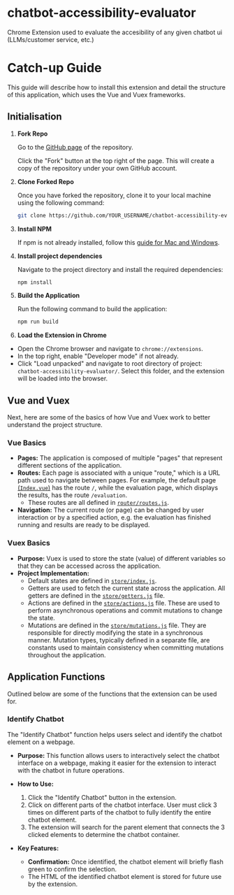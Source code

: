 # chatbot-accessibility-evaluator
Chrome Extension used to evaluate the accesibility of any given chatbot ui (LLMs/customer service, etc.)

# Catch-up Guide
This guide will describe how to install this extension and detail the structure of this application, which uses the Vue and Vuex frameworks.

## Initialisation
1. **Fork Repo**

    Go to the [GitHub page](https://github.com/patbarry29/chatbot-accessibility-evaluator.git) of the repository.

   Click the "Fork" button at the top right of the page. This will create a copy of the repository under your own GitHub account.

2. **Clone Forked Repo**

    Once you have forked the repository, clone it to your local machine using the following command:

   ```sh
   git clone https://github.com/YOUR_USERNAME/chatbot-accessibility-evaluator.git
   ```

3. **Install NPM**

    If npm is not already installed, follow this [guide for Mac and Windows](https://radixweb.com/blog/installing-npm-and-nodejs-on-windows-and-mac).

4. **Install project dependencies**

    Navigate to the project directory and install the required dependencies:

    ```sh
    npm install
    ```

5. **Build the Application**

    Run the following command to build the application:

    ```sh
    npm run build
    ```

6. **Load the Extension in Chrome**

  - Open the Chrome browser and navigate to `chrome://extensions`.
  - In the top right, enable "Developer mode" if not already.
  - Click "Load unpacked" and navigate to root directory of project: `chatbot-accessibility-evaluator/`. Select this folder, and the extension will be loaded into the browser.


## Vue and Vuex
Next, here are some of the basics of how Vue and Vuex work to better understand the project structure.

### Vue Basics
  - **Pages:** The application is composed of multiple "pages" that represent different sections of the application.
  - **Routes:** Each page is associated with a unique "route," which is a URL path used to navigate between pages. For example, the default page [(`Index.vue`)](src/popup/router/pages/Index.vue) has the route `/`, while the evaluation page, which displays the results, has the route `/evaluation`.
    - These routes are all defined in [`router/routes.js`](src/popup/router/routes.js).
  - **Navigation:** The current route (or page) can be changed by user interaction or by a specified action, e.g. the evaluation has finished running and results are ready to be displayed.

### Vuex Basics
  - **Purpose:** Vuex is used to store the state (value) of different variables so that they can be accessed across the application.
  - **Project Implementation:**
    - Default states are defined in [`store/index.js`](src/popup/store/index.js).
    - Getters are used to fetch the current state across the application. All getters are defined in the [`store/getters.js`](src/popup/store/getters.js) file.
    - Actions are defined in the [`store/actions.js`](src/popup/store/actions.js) file. These are used to perform asynchronous operations and commit mutations to change the state.
    - Mutations are defined in the [`store/mutations.js`](src/popup/store/mutations.js) file. They are responsible for directly modifying the state in a synchronous manner. Mutation types, typically defined in a separate file, are constants used to maintain consistency when committing mutations throughout the application.


## Application Functions
Outlined below are some of the functions that the extension can be used for.

### Identify Chatbot

The "Identify Chatbot" function helps users select and identify the chatbot element on a webpage.

- **Purpose:** This function allows users to interactively select the chatbot interface on a webpage, making it easier for the extension to interact with the chatbot in future operations.

- **How to Use:**
  1. Click the "Identify Chatbot" button in the extension.
  2. Click on different parts of the chatbot interface. User must click 3 times on different parts of the chatbot to fully identify the entire chatbot element.
  3. The extension will search for the parent element that connects the 3 clicked elements to determine the chatbot container.

- **Key Features:**
  - **Confirmation:** Once identified, the chatbot element will briefly flash green to confirm the selection.
  - The HTML of the identified chatbot element is stored for future use by the extension.